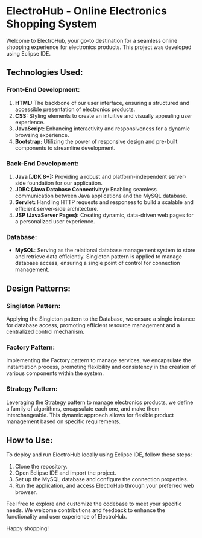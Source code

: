 # ElectroHub - Online Electronics Shopping System

Welcome to ElectroHub, your go-to destination for a seamless online shopping experience for electronics products. This project was developed using Eclipse IDE.

## Technologies Used:

### Front-End Development:
1. **HTML:** The backbone of our user interface, ensuring a structured and accessible presentation of electronics products.
2. **CSS:** Styling elements to create an intuitive and visually appealing user experience.
3. **JavaScript:** Enhancing interactivity and responsiveness for a dynamic browsing experience.
4. **Bootstrap:** Utilizing the power of responsive design and pre-built components to streamline development.

### Back-End Development:
1. **Java [JDK 8+]:** Providing a robust and platform-independent server-side foundation for our application.
2. **JDBC (Java Database Connectivity):** Enabling seamless communication between Java applications and the MySQL database.
3. **Servlet:** Handling HTTP requests and responses to build a scalable and efficient server-side architecture.
4. **JSP (JavaServer Pages):** Creating dynamic, data-driven web pages for a personalized user experience.

### Database:
- **MySQL:** Serving as the relational database management system to store and retrieve data efficiently. Singleton pattern is applied to manage database access, ensuring a single point of control for connection management.

## Design Patterns:

### Singleton Pattern:
Applying the Singleton pattern to the Database, we ensure a single instance for database access, promoting efficient resource management and a centralized control mechanism.

### Factory Pattern:
Implementing the Factory pattern to manage services, we encapsulate the instantiation process, promoting flexibility and consistency in the creation of various components within the system.

### Strategy Pattern:
Leveraging the Strategy pattern to manage electronics products, we define a family of algorithms, encapsulate each one, and make them interchangeable. This dynamic approach allows for flexible product management based on specific requirements.

## How to Use:

To deploy and run ElectroHub locally using Eclipse IDE, follow these steps:

1. Clone the repository.
2. Open Eclipse IDE and import the project.
3. Set up the MySQL database and configure the connection properties.
4. Run the application, and access ElectroHub through your preferred web browser.

Feel free to explore and customize the codebase to meet your specific needs. We welcome contributions and feedback to enhance the functionality and user experience of ElectroHub.

Happy shopping!
